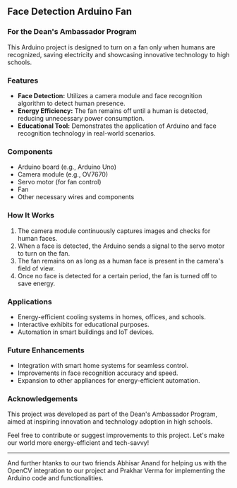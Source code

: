 ## Face Detection Arduino Fan
### For the Dean's Ambassador Program

This Arduino project is designed to turn on a fan only when humans are recognized, saving electricity and showcasing innovative technology to high schools.

### Features
- **Face Detection:** Utilizes a camera module and face recognition algorithm to detect human presence.
- **Energy Efficiency:** The fan remains off until a human is detected, reducing unnecessary power consumption.
- **Educational Tool:** Demonstrates the application of Arduino and face recognition technology in real-world scenarios.

### Components
- Arduino board (e.g., Arduino Uno)
- Camera module (e.g., OV7670)
- Servo motor (for fan control)
- Fan
- Other necessary wires and components

### How It Works
1. The camera module continuously captures images and checks for human faces.
2. When a face is detected, the Arduino sends a signal to the servo motor to turn on the fan.
3. The fan remains on as long as a human face is present in the camera's field of view.
4. Once no face is detected for a certain period, the fan is turned off to save energy.

### Applications
- Energy-efficient cooling systems in homes, offices, and schools.
- Interactive exhibits for educational purposes.
- Automation in smart buildings and IoT devices.

### Future Enhancements
- Integration with smart home systems for seamless control.
- Improvements in face recognition accuracy and speed.
- Expansion to other appliances for energy-efficient automation.

### Acknowledgements
This project was developed as part of the Dean's Ambassador Program, aimed at inspiring innovation and technology adoption in high schools.

Feel free to contribute or suggest improvements to this project. Let's make our world more energy-efficient and tech-savvy!

---

And further htanks to our two friends Abhisar Anand for helping us with the OpenCV integration to our project and Prakhar Verma for implementing the Arduino code and functionalities.
